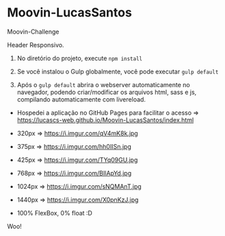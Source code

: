 # Moovin-LucasSantos

Moovin-Challenge

Header Responsivo.

1. No diretório do projeto, execute `npm install`

2. Se você instalou o Gulp globalmente, você pode executar `gulp default`

3. Após o `gulp default` abrira o webserver automaticamente no navegador, podendo criar/modificar os arquivos html, sass e js, compilando automaticamente com livereload.

- Hospedei a aplicação no GitHub Pages para facilitar o acesso => https://lucascs-web.github.io/Moovin-LucasSantos/index.html

- 320px => https://i.imgur.com/qV4mK8k.jpg

- 375px => https://i.imgur.com/hh0IISn.jpg

- 425px => https://i.imgur.com/TYq09GU.jpg

- 768px => https://i.imgur.com/BIlApYd.jpg

- 1024px => https://i.imgur.com/sNQMAnT.jpg

- 1440px => https://i.imgur.com/X0pnKzJ.jpg

- 100% FlexBox, 0% float :D

Woo!
